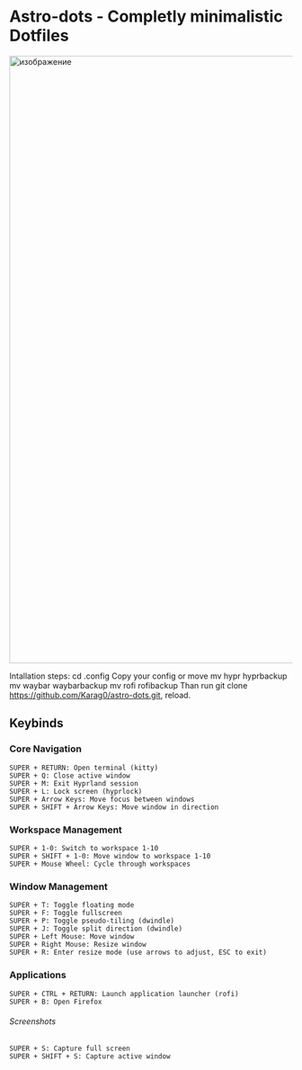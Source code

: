 # Astro-dots - Completly minimalistic Dotfiles

<img width="1920" height="1080" alt="изображение" src="https://github.com/user-attachments/assets/990b7e0b-ba03-42a2-a532-9c169dc6ad19" />

Intallation steps:
cd .config
Copy your config or move
mv hypr hyprbackup
mv waybar waybarbackup
mv rofi rofibackup
Than run git clone https://github.com/Karag0/astro-dots.git, reload.

## Keybinds
### Core Navigation 

    SUPER + RETURN: Open terminal (kitty)
    SUPER + Q: Close active window
    SUPER + M: Exit Hyprland session
    SUPER + L: Lock screen (hyprlock)
    SUPER + Arrow Keys: Move focus between windows
    SUPER + SHIFT + Arrow Keys: Move window in direction
     

### Workspace Management 

    SUPER + 1-0: Switch to workspace 1-10
    SUPER + SHIFT + 1-0: Move window to workspace 1-10
    SUPER + Mouse Wheel: Cycle through workspaces
     

### Window Management 

    SUPER + T: Toggle floating mode
    SUPER + F: Toggle fullscreen
    SUPER + P: Toggle pseudo-tiling (dwindle)
    SUPER + J: Toggle split direction (dwindle)
    SUPER + Left Mouse: Move window
    SUPER + Right Mouse: Resize window
    SUPER + R: Enter resize mode (use arrows to adjust, ESC to exit)
     

### Applications 

    SUPER + CTRL + RETURN: Launch application launcher (rofi)
    SUPER + B: Open Firefox

    
###### Screenshots 

    SUPER + S: Capture full screen
    SUPER + SHIFT + S: Capture active window
